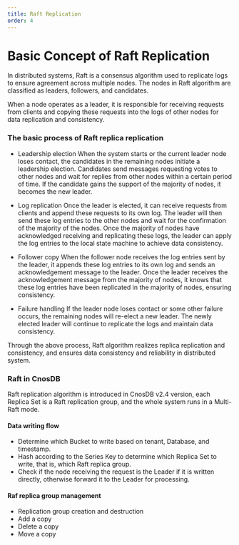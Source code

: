 ```yaml
---
title: Raft Replication
order: 4
---
```


# Basic Concept of Raft Replication

In distributed systems, Raft is a consensus algorithm used to replicate logs to ensure agreement across multiple nodes. The nodes in Raft algorithm are classified as leaders, followers, and candidates.

When a node operates as a leader, it is responsible for receiving requests from clients and copying these requests into the logs of other nodes for data replication and consistency.

### The basic process of Raft replica replication

- Leadership election
  When the system starts or the current leader node loses contact, the candidates in the remaining nodes initiate a leadership election. Candidates send messages requesting votes to other nodes and wait for replies from other nodes within a certain period of time. If the candidate gains the support of the majority of nodes, it becomes the new leader.

- Log replication
  Once the leader is elected, it can receive requests from clients and append these requests to its own log. The leader will then send these log entries to the other nodes and wait for the confirmation of the majority of the nodes. Once the majority of nodes have acknowledged receiving and replicating these logs, the leader can apply the log entries to the local state machine to achieve data consistency.

- Follower copy
  When the follower node receives the log entries sent by the leader, it appends these log entries to its own log and sends an acknowledgement message to the leader. Once the leader receives the acknowledgement message from the majority of nodes, it knows that these log entries have been replicated in the majority of nodes, ensuring consistency.

- Failure handling
  If the leader node loses contact or some other failure occurs, the remaining nodes will re-elect a new leader. The newly elected leader will continue to replicate the logs and maintain data consistency.

Through the above process, Raft algorithm realizes replica replication and consistency, and ensures data consistency and reliability in distributed system.

### Raft in CnosDB
Raft replication algorithm is introduced in CnosDB v2.4 version, each Replica Set is a Raft replication group, and the whole system runs in a Multi-Raft mode.

#### Data writing flow

- Determine which Bucket to write based on tenant, Database, and timestamp.
- Hash according to the Series Key to determine which Replica Set to write, that is, which Raft replica group.
- Check if the node receiving the request is the Leader if it is written directly, otherwise forward it to the Leader for processing.

#### Raf replica group management

- Replication group creation and destruction
- Add a copy
- Delete a copy
- Move a copy
